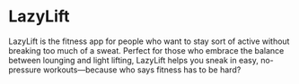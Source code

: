 # LazyLift
LazyLift is the fitness app for people who want to stay sort of active without breaking too much of a sweat. Perfect for those who embrace the balance between lounging and light lifting, LazyLift helps you sneak in easy, no-pressure workouts—because who says fitness has to be hard?
